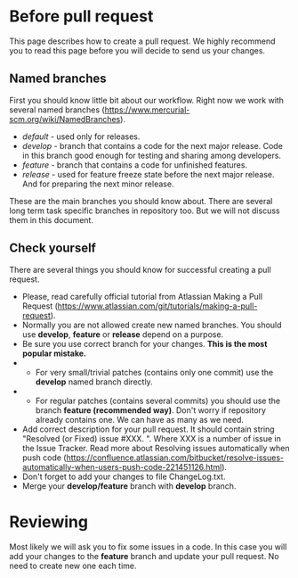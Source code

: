 # Before pull request

This page describes how to create a pull request. We highly recommend you to read this page before you will decide to send us your changes.

## Named branches

First you should know little bit about our workflow. Right now we work with several named branches (https://www.mercurial-scm.org/wiki/NamedBranches).

* *default* - used only for releases.
* *develop* - branch that contains a code for the next major release. Code in this branch good enough for testing and sharing among developers.
* *feature* - branch that contains a code for unfinished features.
* *release* - used for feature freeze state before the next major release. And for preparing the next minor release.

These are the main branches you should know about. There are several long term task specific branches in repository too. But we will not discuss them in this document.

## Check yourself

There are several things you should know for successful creating a pull request.

- Please, read carefully official tutorial from Atlassian Making a Pull Request (https://www.atlassian.com/git/tutorials/making-a-pull-request).
- Normally you are not allowed create new named branches. You should use **develop**, **feature** or **release** depend on a purpose.
- Be sure you use correct branch for your changes. **This is the most popular mistake.**
- - For very small/trivial patches (contains only one commit) use the **develop** named branch directly.
- - For regular patches (contains several commits) you should use the branch **feature (recommended way)**. Don't worry if repository already contains one. We can have as many as we need.
- Add correct description for your pull request. It should contain string "Resolved (or Fixed) issue #XXX. <Text of an issue description>". Where XXX is a number of issue in the Issue Tracker. Read more about Resolving issues automatically when push code (https://confluence.atlassian.com/bitbucket/resolve-issues-automatically-when-users-push-code-221451126.html).
- Don't forget to add your changes to file ChangeLog.txt.
- Merge your **develop/feature** branch with **develop** branch.

# Reviewing 
Most likely we will ask you to fix some issues in a code. In this case you will add your changes to the **feature** branch and update your pull request. No need to create new one each time.

